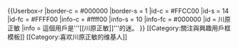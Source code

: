 {{Userbox-r
  |border-c = #000000
  |border-s = 1
  |id-c     = #FFCC00
  |id-s     = 14
  |id-fc    = #FFFF00
  |info-c   = #ffff00
  |info-s   = 10
  |info-fc  = #000000
  |id       = 川原<br>正敏
  |info     = 這個用戶是'''[[川原正敏]]'''的迷。
}}
<noinclude>[[Category:關注與興趣用戶框模板]]</noinclude>
[[Category:喜欢川原正敏的维基人]]